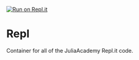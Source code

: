 [![Run on Repl.it](https://repl.it/badge/github/JuliaAcademy/Repl)](https://repl.it/github/JuliaAcademy/Repl)

# Repl
Container for all of the JuliaAcademy Repl.it code. 
